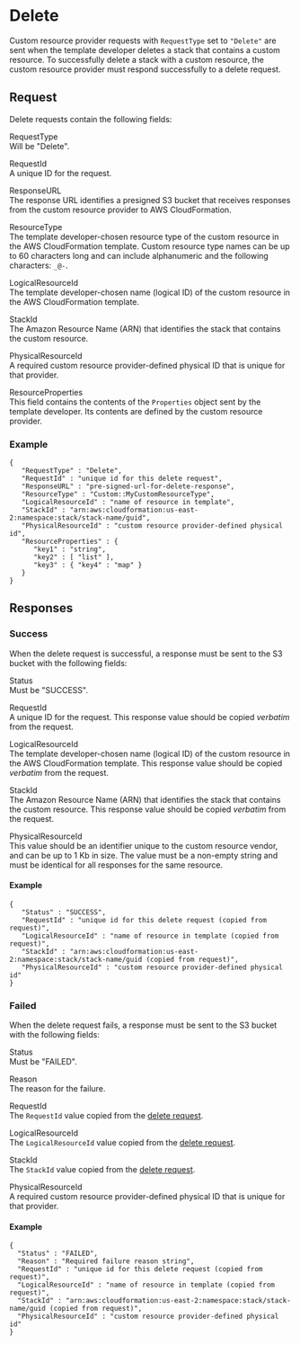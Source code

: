 # Delete<a name="crpg-ref-requesttypes-delete"></a>

Custom resource provider requests with `RequestType` set to `"Delete"` are sent when the template developer deletes a stack that contains a custom resource\. To successfully delete a stack with a custom resource, the custom resource provider must respond successfully to a delete request\.

## Request<a name="crpg-ref-requesttypes-delete-request"></a>

Delete requests contain the following fields:

RequestType  
Will be "Delete"\.

RequestId  
A unique ID for the request\.

ResponseURL  
The response URL identifies a presigned S3 bucket that receives responses from the custom resource provider to AWS CloudFormation\.

ResourceType  
The template developer\-chosen resource type of the custom resource in the AWS CloudFormation template\. Custom resource type names can be up to 60 characters long and can include alphanumeric and the following characters: `_@-`\.

LogicalResourceId  
The template developer\-chosen name \(logical ID\) of the custom resource in the AWS CloudFormation template\. 

StackId  
The Amazon Resource Name \(ARN\) that identifies the stack that contains the custom resource\.

PhysicalResourceId  
A required custom resource provider\-defined physical ID that is unique for that provider\.

ResourceProperties  
This field contains the contents of the `Properties` object sent by the template developer\. Its contents are defined by the custom resource provider\.

### Example<a name="w7739ab1c27c24c17c19c14b5b6"></a>

```
{
   "RequestType" : "Delete",
   "RequestId" : "unique id for this delete request",
   "ResponseURL" : "pre-signed-url-for-delete-response",
   "ResourceType" : "Custom::MyCustomResourceType",
   "LogicalResourceId" : "name of resource in template",
   "StackId" : "arn:aws:cloudformation:us-east-2:namespace:stack/stack-name/guid",
   "PhysicalResourceId" : "custom resource provider-defined physical id",
   "ResourceProperties" : {
      "key1" : "string",
      "key2" : [ "list" ],
      "key3" : { "key4" : "map" }
   }
}
```

## Responses<a name="crpg-ref-requesttypes-delete-responses"></a>

### Success<a name="crpg-ref-requesttypes-delete-responses-success"></a>

When the delete request is successful, a response must be sent to the S3 bucket with the following fields:

Status  
Must be "SUCCESS"\.

RequestId  
A unique ID for the request\. This response value should be copied *verbatim* from the request\.

LogicalResourceId  
The template developer\-chosen name \(logical ID\) of the custom resource in the AWS CloudFormation template\. This response value should be copied *verbatim* from the request\.

StackId  
The Amazon Resource Name \(ARN\) that identifies the stack that contains the custom resource\. This response value should be copied *verbatim* from the request\.

PhysicalResourceId  
This value should be an identifier unique to the custom resource vendor, and can be up to 1 Kb in size\. The value must be a non\-empty string and must be identical for all responses for the same resource\.

#### Example<a name="w7739ab1c27c24c17c19c14b7b2b6"></a>

```
{
   "Status" : "SUCCESS",
   "RequestId" : "unique id for this delete request (copied from request)",
   "LogicalResourceId" : "name of resource in template (copied from request)",
   "StackId" : "arn:aws:cloudformation:us-east-2:namespace:stack/stack-name/guid (copied from request)",
   "PhysicalResourceId" : "custom resource provider-defined physical id"
}
```

### Failed<a name="crpg-ref-requesttypes-delete-responses-failed"></a>

When the delete request fails, a response must be sent to the S3 bucket with the following fields:

Status  
Must be "FAILED"\.

Reason  
The reason for the failure\.

RequestId  
The `RequestId` value copied from the [delete request](#crpg-ref-requesttypes-delete-request)\.

LogicalResourceId  
The `LogicalResourceId` value copied from the [delete request](#crpg-ref-requesttypes-delete-request)\.

StackId  
The `StackId` value copied from the [delete request](#crpg-ref-requesttypes-delete-request)\.

PhysicalResourceId  
A required custom resource provider\-defined physical ID that is unique for that provider\.

#### Example<a name="w7739ab1c27c24c17c19c14b7b4b6"></a>

```
{
  "Status" : "FAILED",
  "Reason" : "Required failure reason string",
  "RequestId" : "unique id for this delete request (copied from request)",
  "LogicalResourceId" : "name of resource in template (copied from request)",
  "StackId" : "arn:aws:cloudformation:us-east-2:namespace:stack/stack-name/guid (copied from request)",
  "PhysicalResourceId" : "custom resource provider-defined physical id"
}
```